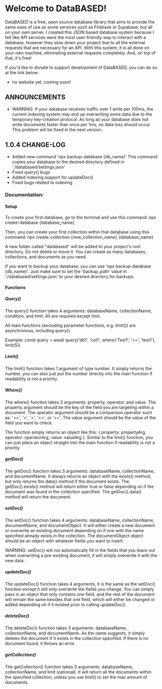 

# Welcome to DataBASED!

DataBASED is a free, open source database library that aims to provide the same ease of use as some services such as Firebase or Supabase, but all on your own server.
I created this JSON based database system because I felt like API services were the most user-friendly way to interact with a database, however they slow down your project
due to all the external requests that are necessary for an API. With this system, it is all done on your own machine, eliminating external requests completely.
And, on top of that, it's free!

If you'd like to donate to support development of DataBASED, you can do so at the link below:
* no website yet, coming soon!

## ANNOUNCEMENTS
* WARNING: If your database receives traffic over 1 write per 100ms, the current indexing system may end up overwriting some data due to the temporary key-creation protocol.
    As long as your database does not write documents faster than once per 1ms, no data loss should occur. This problem will be fixed in the next version.

## 1.0.4 CHANGE-LOG
* Added new command 'npx backup-database {db_name}'
    This command copies your database to the desired directory defined in './databased/settings.json'
* Fixed query() bugs
* Added indexing support for updateDoc()
* Fixed bugs related to indexing

### Documentation:


#### Setup
To create your first database, go to the terminal and use this command:
npx create-database {database_name}

Then, you can create your first collection within that database using this command:
npx create-collection {new_collection_name} {database_name}

A new folder called "databased" will be added to your project's root directory. Do not delete or move it.
You can create as many databases, collections, and documents as you need.

If you want to backup your database, you can use 'npx backup-database {db_name}'.
Just make sure to set the 'backup_path' value in './databased/settings.json' to your desired directory for backups.

#### Functions

##### Query()
The query() function takes 4 arguments: databaseName, collectionName, condition, and limit.
All are required except limit.

All main functions (excluding parameter functions, e.g. limit()) are asynchronous, including query().

Example:
const query = await query('db1', 'col1', where('Test1', '==', 'test1'), limit(5))

##### Limit()
The limit() function takes 1 argument of type number.
It simply returns the number, you can also just put the number directly into the main function if readability is not a priority.

##### Where()
The where() function takes 3 arguments: property, operator, and value.
The property argument should be the key of the field you are targeting within a document.
The operator argument should be a comparison operator such as: '==', '>', '<', '<=', or '>='.
The value argument should be the value of the field you want to check.

The function simply returns an object like this: { property: propertyArg, operator: operatorArg, value: valueArg }.
Similar to the limit() function, you can just place an object straight into the main function if readability is not a priority.

##### getDoc()
The getDoc() function takes 3 arguments: databaseName, collectionName, and documentName.
It always returns an object with the exists() method, but only returns the data() method if the document exists.
The getDoc().exists() method will return either true or false depending on if the document was found in the collection specified.
The getDoc().data() method will return the document.

##### setDoc()
The setDoc() function takes 4 arguments: databaseName, collectionName, documentName, and documentObject.
It will either create a new document or overwrite an existing document depending on if one with the name specified already exists in the collection.
The documentObject object should be an object with whatever fields you want to insert.

WARNING: setDoc() will not automatically fill in the fields that you leave out when overwriting a pre-existing document, it will simply overwrite it with the new data.

##### updateDoc()
The updateDoc() function takes 4 arguments, it is the same as the setDoc() function except it will only overwrite the fields you change.
You can simply pass in an object that only contains one field, and the rest of the document will remain the same besides that one field,
which will either be changed or added depending on if it existed prior to calling updateDoc().

##### deleteDoc()
The deleteDoc() function takes 3 arguments: databaseName, collectionName, and documentName.
As the name suggests, it simply deletes the document if it exists in the collection specified.
If there is no document found, it throws an error.

##### getCollection()
The getCollection() function takes 3 arguments: databaseName, collectionName, and limit (optional).
It will return all the documents within the specified collection, unless you use limit() to set the max amount of documents.